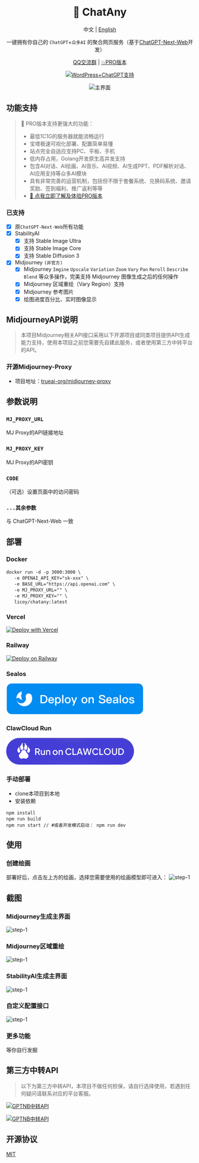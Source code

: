 <div align="center">

<h1 align="center">🌻 ChatAny</h1>

中文 | [English](./README_EN.md)

一键拥有你自己的 `ChatGPT`+`众多AI` 的聚合网页服务（基于[ChatGPT-Next-Web](https://github.com/ChatGPTNextWeb/ChatGPT-Next-Web)开发）

[QQ交流群](https://github.com/ChatAnyTeam/ChatAny/issues/30) | [💥PRO版本](https://github.com/Licoy/GoAmzAI)

[![WordPress+ChatGPT支持](https://img.shields.io/badge/WordPress-AIGC%20部署-red.svg?logo=wordpress&logoColor=red)](https://github.com/Licoy/wordpress-theme-puock)

![主界面](./docs/images/cover.png)

</div>

## 功能支持
> 🍭 PRO版本支持更强大的功能：
> - 最低1C1G的服务器就能流畅运行
> - 宝塔极速可视化部署、配置简单易懂
> - 站点完全自适应支持PC、平板、手机
> - 低内存占用，Golang开发原生高并发支持
> - 包含AI对话、AI绘画、AI音乐、AI视频、AI生成PPT、PDF解析对话、AI应用支持等众多AI模块
> - 具有非常完善的运营机制，包括但不限于套餐系统、兑换码系统、邀请奖励、签到福利、推广返利等等
> - [🫱 点我立即了解及体验PRO版本](https://github.com/Licoy/GoAmzAI)

### 已支持
- [x] 原`ChatGPT-Next-Web`所有功能
- [x] StabilityAI
  - [x] 支持 Stable Image Ultra
  - [x] 支持 Stable Image Core
  - [x] 支持 Stable Diffusion 3
- [x] Midjourney `(非官方)`
  - [x] Midjourney `Imgine` `Upscale`  `Variation`  `Zoom`  `Vary`  `Pan`  `Reroll`  `Describe`  `Blend` 等众多操作，完美支持 Midjourney 图像生成之后的任何操作
  - [x] Midjourney 区域重绘（Vary Region）支持
  - [x] Midjourney 参考图片
  - [x] 绘图进度百分比、实时图像显示

## MidjourneyAPI说明
> 本项目Midjourney相关API接口采用以下开源项目或同类项目提供API生成能力支持，使用本项目之前您需要先自建此服务，或者使用第三方中转平台的API。

### 开源Midjourney-Proxy
- 项目地址：[trueai-org/midjourney-proxy](https://github.com/trueai-org/midjourney-proxy)

## 参数说明
### `MJ_PROXY_URL`
MJ Proxy的API链接地址
### `MJ_PROXY_KEY`
MJ Proxy的API密钥
### `CODE`
（可选）设置页面中的访问密码
### `...其余参数`
与 ChatGPT-Next-Web 一致

## 部署
### Docker
```shell
docker run -d -p 3000:3000 \
   -e OPENAI_API_KEY="sk-xxx" \
   -e BASE_URL="https://api.openai.com" \
   -e MJ_PROXY_URL="" \
   -e MJ_PROXY_KEY="" \
   licoy/chatany:latest
```
### Vercel
[![Deploy with Vercel](https://vercel.com/button)](https://vercel.com/new/clone?repository-url=https%3A%2F%2Fgithub.com%2FChatAnyTeam%2FChatAny&env=OPENAI_API_KEY&env=MJ_PROXY_URL&env=MJ_PROXY_KEY&env=CODE&project-name=chat-any&repository-name=ChatAny)
### Railway
[![Deploy on Railway](https://railway.app/button.svg)](https://railway.app/template/1g6vDL?referralCode=vvEj-K)
### Sealos
[![](https://raw.githubusercontent.com/labring-actions/templates/main/Deploy-on-Sealos.svg)](https://cloud.sealos.io/?openapp=system-template%3FtemplateName%3Dchatany)
### ClawCloud Run
[![Run on ClawCloud](https://raw.githubusercontent.com/ClawCloud/Run-Template/refs/heads/main/Run-on-ClawCloud.svg)](https://template.run.claw.cloud/?referralCode=1F0O70T0QYRD&openapp=system-fastdeploy%3FtemplateName%3Dchatany)
### 手动部署
- clone本项目到本地
- 安装依赖
```shell
npm install
npm run build
npm run start // #或者开发模式启动： npm run dev
```
## 使用
### 创建绘画
部署好后，点击左上方的绘画，选择您需要使用的绘画模型即可进入：
![step-1](./docs/images/step-1.png)
## 截图
### Midjourney生成主界面
![step-1](./docs/images/step-2.png)
### Midjourney区域重绘
![step-1](./docs/images/step-5.png)
### StabilityAI生成主界面
![step-1](./docs/images/step-3.png)
### 自定义配置接口
![step-1](./docs/images/step-4.png)
### 更多功能
等你自行发掘

## 第三方中转API
> 以下为第三方中转API，本项目不做任何担保，请自行选择使用，若遇到任何疑问请联系对应的平台客服。

[![GPTNB中转API](https://img.shields.io/badge/GPTNB%20优质的第三方官转API-2E8B57.svg?logo=openai&logoColor=green&style=for-the-badge)](https://goapi.gptnb.ai)

[![GPTNB中转API](https://img.shields.io/badge/VMAN%20优选的第三方高速API-50616D.svg?logo=openai&logoColor=green&style=for-the-badge)](https://api.mjdjourney.cn)


## 开源协议
[MIT](./LICENSE)
